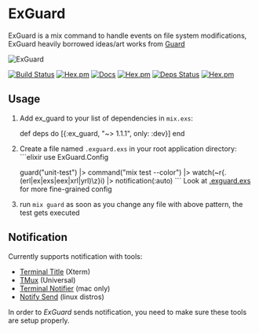 # ExGuard

ExGuard is a mix command to handle events on file system modifications, ExGuard heavily borrowed ideas/art works from [Guard](https://github.com/guard/guard)

![ExGuard](https://github.com/slashmili/ex_guard/raw/master/logo.png)


[![Build Status](https://travis-ci.org/slashmili/ex_guard.svg?branch=master)](https://travis-ci.org/slashmili/ex_guard)
[![Hex.pm](https://img.shields.io/hexpm/v/ex_guard.svg)](https://hex.pm/packages/ex_guard)
[![Docs](https://img.shields.io/badge/docs-latest-brightgreen.svg?style=flat)](https://hexdocs.pm/ex_guard/)
[![Hex.pm](https://img.shields.io/hexpm/dt/ex_guard.svg)](https://hex.pm/packages/ex_guard)
[![Deps Status](https://beta.hexfaktor.org/badge/all/github/slashmili/ex_guard.svg)](https://beta.hexfaktor.org/github/slashmili/ex_guard)
[![Hex.pm](https://img.shields.io/hexpm/l/ex_guard.svg)]()


## Usage

  1. Add ex_guard to your list of dependencies in `mix.exs`:

        def deps do
          [{:ex_guard, "~> 1.1.1", only: :dev}]
        end

  2. Create a file named `.exguard.exs` in your root application directory:
    ```elixir
      use ExGuard.Config

      guard("unit-test")
      |> command("mix test --color")
      |> watch(~r{\.(erl|ex|exs|eex|xrl|yrl)\z}i)
      |> notification(:auto)
    ```
    Look at [.exguard.exs](https://github.com/slashmili/ex_guard/blob/master/.exguard.exs) for more fine-grained config
  3. run `mix guard` as soon as you change any file with above pattern, the test gets executed

## Notification
Currently supports notification with tools:
* [Terminal Title](http://tldp.org/HOWTO/Xterm-Title-3.html) (Xterm)
* [TMux](http://tmux.github.io/) (Universal)
* [Terminal Notifier](https://github.com/julienXX/terminal-notifier) (mac only)
* [Notify Send](http://ss64.com/bash/notify-send.html) (linux distros)

In order to _ExGuard_ sends notification, you need to make sure these tools are setup properly.
